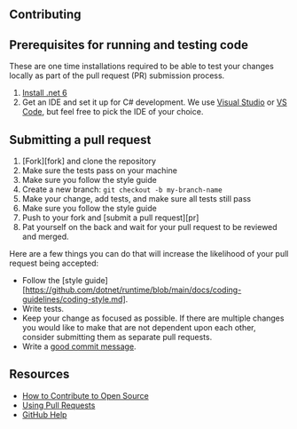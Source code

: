 ## Contributing
## Prerequisites for running and testing code

These are one time installations required to be able to test your changes locally as part of the pull request (PR) submission process.

1. [Install .net 6](https://learn.microsoft.com/en-us/dotnet/core/install/)
1. Get an IDE and set it up for C# development. We use [Visual Studio](https://visualstudio.microsoft.com/) or [VS Code](https://code.visualstudio.com/), but feel free to pick the IDE of your choice.

## Submitting a pull request

1. [Fork][fork] and clone the repository
1. Make sure the tests pass on your machine
1. Make sure you follow the style guide
1. Create a new branch: `git checkout -b my-branch-name`
1. Make your change, add tests, and make sure all tests still pass
1. Make sure you follow the style guide
1. Push to your fork and [submit a pull request][pr]
1. Pat yourself on the back and wait for your pull request to be reviewed and merged.

Here are a few things you can do that will increase the likelihood of your pull request being accepted:

- Follow the [style guide][https://github.com/dotnet/runtime/blob/main/docs/coding-guidelines/coding-style.md].
- Write tests.
- Keep your change as focused as possible. If there are multiple changes you would like to make that are not dependent upon each other, consider submitting them as separate pull requests.
- Write a [good commit message](http://tbaggery.com/2008/04/19/a-note-about-git-commit-messages.html).

## Resources

- [How to Contribute to Open Source](https://opensource.guide/how-to-contribute/)
- [Using Pull Requests](https://help.github.com/articles/about-pull-requests/)
- [GitHub Help](https://help.github.com)
